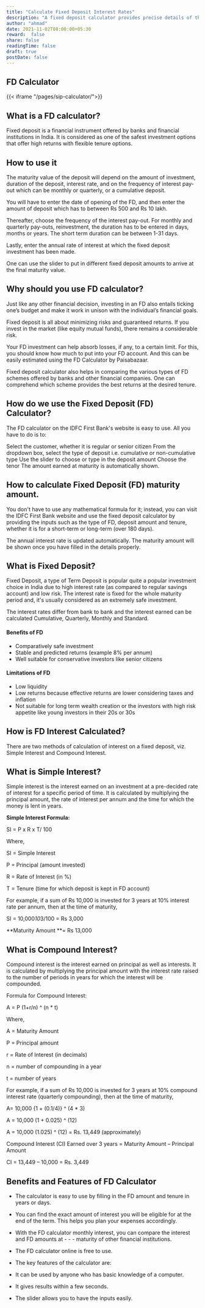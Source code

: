 ```yaml
---
title: "Calculate Fixed Deposit Interest Rates"
description: "A fixed deposit calculator provides precise details of the FD interest rates one can get each month and calculates the maturity amount."
author: "ahmad"
date: 2021-11-02T08:00:00+05:30
reward:  false
share: false
readingTime: false
draft: true
postDate: false
---
```


## FD Calculator


{{< iframe "/pages/sip-calculator/">}}

## What is a FD calculator?
Fixed deposit is a financial instrument offered by banks and financial institutions in India. It is considered as one of the safest investment options that offer high returns with flexible tenure options.


## How to use it

The maturity value of the deposit will depend on the amount of investment, duration of the deposit, interest rate, and on the frequency of interest pay-out which can be monthly or quarterly, or a cumulative deposit.

You will have to enter the date of opening of the FD, and then enter the amount of deposit which has to between Rs 500 and Rs 10 lakh. 

Thereafter, choose the frequency of the interest pay-out. For monthly and quarterly pay-outs, reinvestment, the duration has to be entered in days, months or years. The short term duration can be between 1-31 days.

Lastly, enter the annual rate of interest at which the fixed deposit investment has been made.

One can use the slider to put in different fixed deposit amounts to arrive at the final maturity value.

## Why should you use FD calculator?

Just like any other financial decision, investing in an FD also entails ticking one’s budget and make it work in unison with the individual’s financial goals.

Fixed deposit is all about minimizing risks and guaranteed returns. If you invest in the market (like equity mutual funds), there remains a considerable risk.


Your FD investment can help absorb losses, if any, to a certain limit. For this, you should know how much to put into your FD account. And this can be easily estimated using the FD Calculator by Paisabazaar.

Fixed deposit calculator also helps in comparing the various types of FD schemes offered by banks and other financial companies. One can comprehend which scheme provides the best returns at the desired tenure.

## How do we use the Fixed Deposit (FD) Calculator?

The FD calculator on the IDFC First Bank's website is easy to use. All you have to do is to:

Select the customer, whether it is regular or senior citizen
From the dropdown box, select the type of deposit i.e. cumulative or non-cumulative type
Use the slider to choose or type in the deposit amount
Choose the tenor
The amount earned at maturity is automatically shown.

## How to calculate Fixed Deposit (FD) maturity amount.

You don't have to use any mathematical formula for it; instead, you can visit the IDFC First Bank website and use the fixed deposit calculator by providing the inputs such as the type of FD, deposit amount and tenure, whether it is for a short-term or long-term (over 180 days). 

The annual interest rate is updated automatically. The maturity amount will be shown once you have filled in the details properly.

## What is Fixed Deposit?

Fixed Deposit, a type of Term Deposit is popular quite a popular investment choice in India due to high interest rate (as compared to regular savings account) and low risk. The interest rate is fixed for the whole maturity period and, it's usually considered as an extremely safe investment. 

The interest rates differ from bank to bank and the interest earned can be calculated Cumulative, Quarterly, Monthly and Standard.

#### Benefits of FD

- Comparatively safe investment
- Stable and predicted returns (example 8% per annum)
- Well suitable for conservative investors like senior citizens

#### Limitations of FD

- Low liquidity
- Low returns because effective returns are lower considering taxes and inflation
- Not suitable for long term wealth creation or the investors with high risk appetite like young investors in their 20s or 30s

## How is FD Interest Calculated?

There are two methods of calculation of interest on a fixed deposit, viz. Simple Interest and Compound Interest.

## What is Simple Interest?

Simple interest is the interest earned on an investment at a pre-decided rate of interest for a specific period of time. It is calculated by multiplying the principal amount, the rate of interest per annum and the time for which the money is lent in years.

**Simple Interest Formula:**

SI = P x R x T/ 100

Where,

SI = Simple Interest

P = Principal (amount invested)

R = Rate of Interest (in %)

T = Tenure (time for which deposit is kept in FD account)

For example, if a sum of Rs 10,000 is invested for 3 years at 10% interest rate per annum, then at the time of maturity,

SI = 10,000*10*3/100 = Rs 3,000

**Maturity Amount **= Rs 13,000

## What is Compound Interest?

Compound interest is the interest earned on principal as well as interests. It is calculated by multiplying the principal amount with the interest rate raised to the number of periods in years for which the interest will be compounded.

Formula for Compound Interest:

A = P (1+r/n) ^ (n * t)

Where,

A = Maturity Amount

P = Principal amount

r = Rate of Interest (in decimals)

n = number of compounding in a year

t = number of years

For example, if a sum of Rs 10,000 is invested for 3 years at 10% compound interest rate (quarterly compounding), then at the time of maturity,

A= 10,000 {1 + (0.1/4)} ^ (4 * 3)

A = 10,000 (1 + 0.025) ^ (12)

A = 10,000 (1.025) ^ (12) = Rs. 13,449 (approximately)

Compound Interest (CI) Earned over 3 years = Maturity Amount – Principal Amount

CI = 13,449 – 10,000 = Rs. 3,449

## Benefits and Features of FD Calculator

- The calculator is easy to use by filling in the FD amount and tenure in years or days.
- You can find the exact amount of interest you will be eligible for at the end of the term. This helps you plan your expenses accordingly.
- With the FD calculator monthly interest, you can compare the interest and FD amounts at - - - maturity of other financial institutions.
- The FD calculator online is free to use.
- The key features of the calculator are:

- It can be used by anyone who has basic knowledge of a computer.
- It gives results within a few seconds.
- The slider allows you to have the inputs easily.